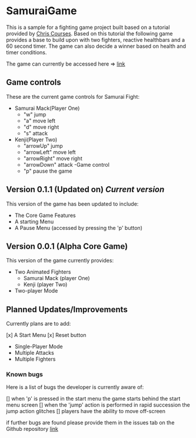 # SamuraiGame

This is a sample for a fighting game project built based on a tutorial provided by [Chris Courses](https://www.youtube.com/channel/UC9Yp2yz6-pwhQuPlIDV_mjA). 
Based on this tutorial the following game provides a base to build upon with two fighters, reactive healthbars and a 60 second timer. The game can also decide a winner
based on health and timer conditions.

The game can currently be accessed here => [link](https://samuraifight.netlify.app/)

## Game controls

These are the current game controls for Samurai Fight:

  - Samurai Mack(Player One)
    - "w" jump
    - "a" move left
    - "d" move right
    - "s" attack
  - Kenji(Player Two)
    - "arrowUp" jump
    - "arrowLeft" move left
    - "arrowRight" move right
    - "arrowDown" attack
  -Game control 
    - "p" pause the game

## Version 0.1.1 (Updated on) *Current version*

This version of the game has been updated to include:

  - The Core Game Features
  - A starting Menu
  - A Pause Menu (accessed by pressing the 'p' button)

## Version 0.0.1 (Alpha Core Game) 

This version of the game currently provides:

  - Two Animated Fighters
    - Samurai Mack (player One)
    - Kenji (player Two)
  - Two-player Mode
 
 ## Planned Updates/Improvements
 
 Currently plans are to add: 
 
  [x] A Start Menu
  [x] Reset button
  - Single-Player Mode
  - Multiple Attacks
  - Multiple Fighters
 
 ### Known bugs

  Here is a list of bugs the developer is currently aware of:
    
  [] when 'p' is pressed in the start menu the game starts behind the start menu screen
  [] when the 'jump' action is performed in rapid succession the jump action glitches
  [] players have the ability to move off-screen 

  if further bugs are found please provide them in the issues tab on the Github repository [link](https://github.com/alexbkirk/SamuraiGame/issues) 
